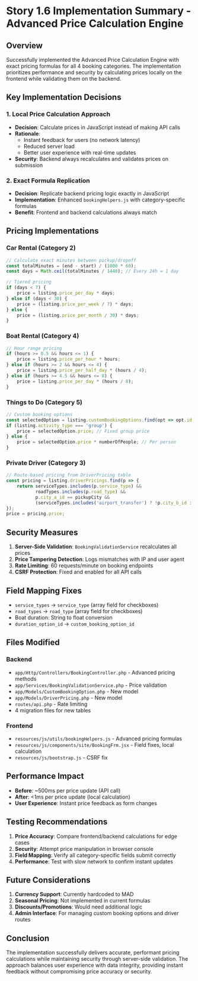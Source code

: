 # Story 1.6 Implementation Summary - Advanced Price Calculation Engine

## Overview

Successfully implemented the Advanced Price Calculation Engine with exact pricing formulas for all 4 booking categories. The implementation prioritizes performance and security by calculating prices locally on the frontend while validating them on the backend.

## Key Implementation Decisions

### 1. Local Price Calculation Approach
- **Decision**: Calculate prices in JavaScript instead of making API calls
- **Rationale**: 
  - Instant feedback for users (no network latency)
  - Reduced server load
  - Better user experience with real-time updates
- **Security**: Backend always recalculates and validates prices on submission

### 2. Exact Formula Replication
- **Decision**: Replicate backend pricing logic exactly in JavaScript
- **Implementation**: Enhanced `bookingHelpers.js` with category-specific formulas
- **Benefit**: Frontend and backend calculations always match

## Pricing Implementations

### Car Rental (Category 2)
```javascript
// Calculate exact minutes between pickup/dropoff
const totalMinutes = (end - start) / (1000 * 60);
const days = Math.ceil(totalMinutes / 1440); // Every 24h = 1 day

// Tiered pricing
if (days < 7) {
    price = listing.price_per_day * days;
} else if (days < 30) {
    price = (listing.price_per_week / 7) * days;
} else {
    price = (listing.price_per_month / 30) * days;
}
```

### Boat Rental (Category 4)
```javascript
// Hour range pricing
if (hours >= 0.5 && hours <= 1) {
    price = listing.price_per_hour * hours;
} else if (hours >= 2 && hours <= 4) {
    price = listing.price_per_half_day * (hours / 4);
} else if (hours >= 4.5 && hours <= 8) {
    price = listing.price_per_day * (hours / 8);
}
```

### Things to Do (Category 5)
```javascript
// Custom booking options
const selectedOption = listing.customBookingOptions.find(opt => opt.id == selectedDurationOption);
if (listing.activity_type === 'group') {
    price = selectedOption.price; // Fixed group price
} else {
    price = selectedOption.price * numberOfPeople; // Per person
}
```

### Private Driver (Category 3)
```javascript
// Route-based pricing from DriverPricing table
const pricing = listing.driverPricings.find(p => {
    return serviceTypes.includes(p.service_type) &&
           roadTypes.includes(p.road_type) &&
           p.city_a_id == pickupCity &&
           (serviceTypes.includes('airport_transfer') ? !p.city_b_id : p.city_b_id == dropoffCity);
});
price = pricing.price;
```

## Security Measures

1. **Server-Side Validation**: `BookingValidationService` recalculates all prices
2. **Price Tampering Detection**: Logs mismatches with IP and user agent
3. **Rate Limiting**: 60 requests/minute on booking endpoints
4. **CSRF Protection**: Fixed and enabled for all API calls

## Field Mapping Fixes

- `service_types` → `service_type` (array field for checkboxes)
- `road_types` → `road_type` (array field for checkboxes)
- Boat duration: String to float conversion
- `duration_option_id` → `custom_booking_option_id`

## Files Modified

### Backend
- `app/Http/Controllers/BookingController.php` - Advanced pricing methods
- `app/Services/BookingValidationService.php` - Price validation
- `app/Models/CustomBookingOption.php` - New model
- `app/Models/DriverPricing.php` - New model
- `routes/api.php` - Rate limiting
- 4 migration files for new tables

### Frontend
- `resources/js/utils/bookingHelpers.js` - Advanced pricing formulas
- `resources/js/components/site/BookingFrm.jsx` - Field fixes, local calculation
- `resources/js/bootstrap.js` - CSRF fix

## Performance Impact

- **Before**: ~500ms per price update (API call)
- **After**: <1ms per price update (local calculation)
- **User Experience**: Instant price feedback as form changes

## Testing Recommendations

1. **Price Accuracy**: Compare frontend/backend calculations for edge cases
2. **Security**: Attempt price manipulation in browser console
3. **Field Mapping**: Verify all category-specific fields submit correctly
4. **Performance**: Test with slow network to confirm instant updates

## Future Considerations

1. **Currency Support**: Currently hardcoded to MAD
2. **Seasonal Pricing**: Not implemented in current formulas
3. **Discounts/Promotions**: Would need additional logic
4. **Admin Interface**: For managing custom booking options and driver routes

## Conclusion

The implementation successfully delivers accurate, performant pricing calculations while maintaining security through server-side validation. The approach balances user experience with data integrity, providing instant feedback without compromising price accuracy or security.